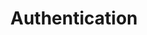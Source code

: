---
title: Authentication
excerpt: Set up the authentication for your API to help users manage their credentials.
api_config: authentication
hidden: true
---